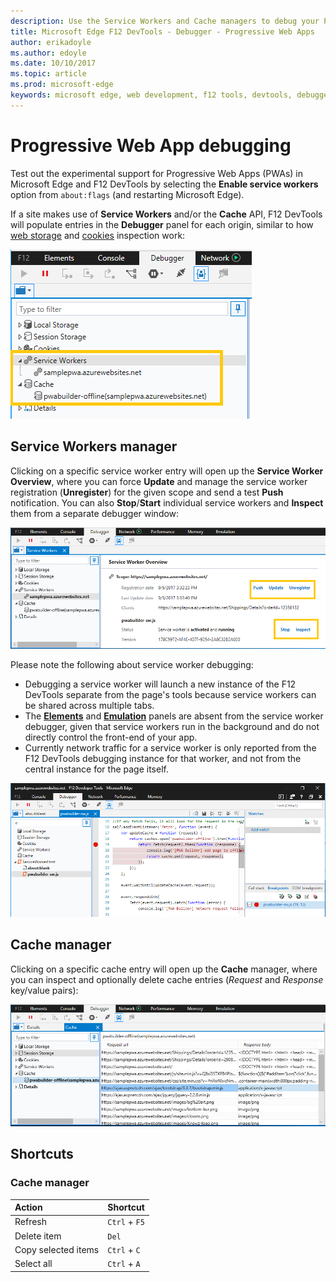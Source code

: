```yaml
---
description: Use the Service Workers and Cache managers to debug your PWA
title: Microsoft Edge F12 DevTools - Debugger - Progressive Web Apps
author: erikadoyle
ms.author: edoyle
ms.date: 10/10/2017
ms.topic: article
ms.prod: microsoft-edge
keywords: microsoft edge, web development, f12 tools, devtools, debugger, debugging, pwa, service worker, cache api
---
```


# Progressive Web App debugging

Test out the experimental support for Progressive Web Apps (PWAs) in Microsoft Edge and F12 DevTools by selecting the **Enable service workers** option from `about:flags` (and restarting Microsoft Edge).

 If a site makes use of **Service Workers** and/or the **Cache** API, F12 DevTools will populate entries in the **Debugger** panel for each origin, similar to how [web storage](./web-storage.md) and [cookies](./cookies.md) inspection work:

![F12 DevTools Service Workers and Cache managers](../media/debugger_sw_and_cache.png)

## Service Workers manager

Clicking on a specific service worker entry will open up the **Service Worker Overview**, where you can force **Update** and manage the service worker registration (**Unregister**) for the given scope and send a test **Push** notification. You can also **Stop**/**Start** individual service workers and **Inspect** them from a separate debugger window:

![Service Worker Overview pane](../media/debugger_sw_overview.png)

Please note the following about service worker debugging:

 - Debugging a service worker will launch a new instance of the F12 DevTools separate from the page's tools because service workers can be shared across multiple tabs. 
 - The [**Elements**](../elements.md) and [**Emulation**](../emulation.md) panels are absent from the service worker debugger, given that service workers run in the background and do not directly control the front-end of your app.
 - Currently network traffic for a service worker is only reported from the F12 DevTools debugging instance for that worker, and not from the central instance for the page itself.

![Service Worker debugging instance](../media/debugger_sw_inspect.png)

## Cache manager

Clicking on a specific cache entry will open up the **Cache** manager, where you can inspect and optionally delete cache entries (*Request* and *Response* key/value pairs):

![Cache manager](../media/debugger_cache.png)

## Shortcuts

### Cache manager
Action | Shortcut
:------------ | :-------------
Refresh | `Ctrl` + `F5`
Delete item | `Del`
Copy selected items | `Ctrl` + `C`
Select all | `Ctrl` + `A`